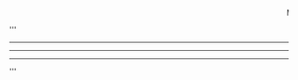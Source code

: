 <marquee>Merry Christmas!</marquee>


'''
   *************************************
  ***************************************
 *****************************************
'''
